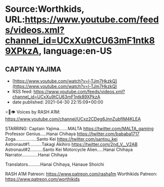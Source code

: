 # Source:Worthkids, URL:https://www.youtube.com/feeds/videos.xml?channel_id=UCxXu9tCU63mF1ntk89XPkzA, language:en-US

## CAPTAIN YAJIMA
 - [https://www.youtube.com/watch?v=l-TJm7HkzkQ](https://www.youtube.com/watch?v=l-TJm7HkzkQ)
 - RSS feed: https://www.youtube.com/feeds/videos.xml?channel_id=UCxXu9tCU63mF1ntk89XPkzA
 - date published: 2021-04-30 22:15:09+00:00

⭐🎀👁
Voices by RASH A1M: https://www.youtube.com/channel/UCxz2CDeg6JnnZubfIM4KLEA

STARRING:
Captain Yajima.......MALTA https://twitter.com/MALTA_gaming
Professor Genius.....Hanai Chihaya https://twitter.com/bababa1717
Zoga.................Santo Kei https://twitter.com/santou_kei
Astronaut#1..........Takagi Akihiro https://twitter.com/2nd_V__V2AB
Astronaut#2..........Santo Kei
Motorcycle Alien.....Hanai Chihaya
Narrator.............Hanai Chihaya

Translators..........Hanai Chihaya, Hanaue Shoichi

RASH A1M Patreon: https://www.patreon.com/rasha1m
Worthikids Patreon: https://www.patreon.com/worthikids

